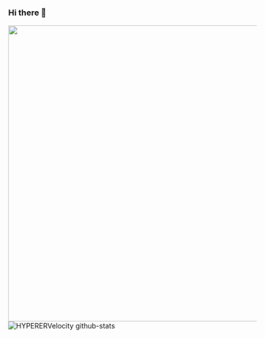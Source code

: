 ### Hi there 👋

<!--
**HYPERERVelocity/HYPERERVelocity** is a ✨ _special_ ✨ repository because its `README.md` (this file) appears on your GitHub profile.

Here are some ideas to get you started:

- 🔭 I’m currently working on ...
- 🌱 I’m currently learning ... 
- 👯 I’m looking to collaborate on ...
- 🤔 I’m looking for help with ...
- 💬 Ask me about ...
- 📫 How to reach me: ...
- 😄 Pronouns: ...
- ⚡ Fun fact: ...
-->
<a href="https://stats.hyochan.dev/en/stats/HYPERERVelocity"><img src="https://stats.hyochan.dev/api/github-stats?login=HYPERERVelocity" width="600" /></a>
![HYPERERVelocity github-stats](https://stats.hyochan.dev/api/github-stats-advanced?login=HYPERERVelocity)
